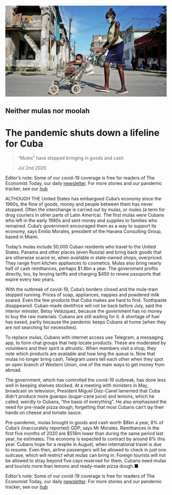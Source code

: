 ![](./images/20200704_AMP001_0.jpg)

## Neither mulas nor moolah

# The pandemic shuts down a lifeline for Cuba

> “Mules” have stopped bringing in goods and cash

> Jul 2nd 2020

Editor’s note: Some of our covid-19 coverage is free for readers of The Economist Today, our daily [newsletter](https://www.economist.com/https://my.economist.com/user#newsletter). For more stories and our pandemic tracker, see our [hub](https://www.economist.com//news/2020/03/11/the-economists-coverage-of-the-coronavirus)

ALTHOUGH THE United States has embargoed Cuba’s economy since the 1960s, the flow of goods, money and people between them has never stopped. Often the interchange is carried out by mulas, or mules (a term for drug couriers in other parts of Latin America). The first mulas were Cubans who left in the early 1980s and sent money and supplies to families who remained. Cuba’s government encouraged them as a way to support its economy, says Emilio Morales, president of the Havana Consulting Group, based in Miami.

Today’s mulas include 50,000 Cuban residents who travel to the United States, Panama and other places (even Russia) and bring back goods that are otherwise scarce or, when available in state-owned shops, overpriced. They range from kitchen appliances to cosmetics. Mulas also bring nearly half of cash remittances, perhaps $1.8bn a year. The government profits directly, too, by levying tariffs and charging $450 to renew passports that expire every two years.

With the outbreak of covid-19, Cuba’s borders closed and the mule-train stopped running. Prices of soap, appliances, nappies and powdered milk soared. Even the few products that Cuba makes are hard to find. Toothpaste disappeared. Cuban-made dentifrice will not be back before July, said the interior minister, Betsy Velázquez, because the government has no money to buy the raw materials. Cubans are still waiting for it. A shortage of fuel has eased, partly because the pandemic keeps Cubans at home (when they are not searching for necessities).

To replace mulas, Cubans with internet access use Telegram, a messaging app, to form chat groups that help locate products. These are moderated by volunteers and their spirit is altruistic. When members visit a shop, they note which products are available and how long the queue is. Now that mulas no longer bring cash, Telegram users tell each other when they spot an open branch of Western Union, one of the main ways to get money from abroad.

The government, which has controlled the covid-19 outbreak, has done less well in keeping shelves stocked. At a meeting with ministers in May, broadcast on television, President Miguel Díaz-Canel lamented that Cuba didn’t produce more guarapo (sugar-cane juice) and lemons, which he called, weirdly to Cubans, “the basis of everything”. He also emphasised the need for pre-made pizza dough, forgetting that most Cubans can’t lay their hands on cheese and tomato sauce.

Pre-pandemic, mulas brought in goods and cash worth $8bn a year, 8% of Cuba’s (inaccurately reported) GDP, says Mr Morales. Remittances in the first five months of 2020 are $518m lower than during the same period last year, he estimates. The economy is expected to contract by around 8% this year. Cubans hope for a respite in August, when international travel is due to resume. Even then, airline passengers will be allowed to check in just one suitcase, which will restrict what mulas can bring in. Foreign tourists will not be allowed to stray beyond five cays reserved for them. Cubans need mulas and tourists more than lemons and ready-made pizza dough.■

Editor’s note: Some of our covid-19 coverage is free for readers of The Economist Today, our daily [newsletter](https://www.economist.com/https://my.economist.com/user#newsletter). For more stories and our pandemic tracker, see our [hub](https://www.economist.com//news/2020/03/11/the-economists-coverage-of-the-coronavirus)